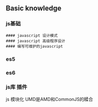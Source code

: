 ## Basic knowledge

### js基础
    #### javascript 设计模式
    #### javascript 高级程序设计
    #### 编写可维护的javascript
### es5
### es6
### js库 插件


 js  模块化 
 UMD是AMD和CommonJS的糅合
